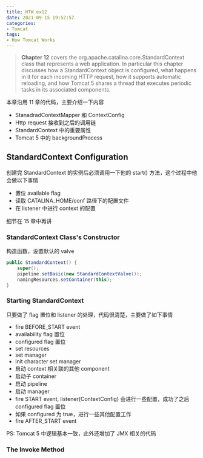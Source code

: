 ```yaml
---
title: HTW ex12
date: 2021-09-15 19:52:57
categories:
- Tomcat
tags:
- How Tomcat Works
---
```


> **Chapter 12** covers the org.apache.catalina.core.StandardContext class that represents a web application. In particular this chapter discusses how a StandardContext object is configured, what happens in it for each incoming HTTP request, how it supports automatic reloading, and how Tomcat 5 shares a thread that executes periodic tasks in its associated components.

本章沿用 11 章的代码，主要介绍一下内容

* StanadradContextMapper 和 ContextConfig
* Http request 接收到之后的调用链
* StandardContext 中的重要属性
* Tomcat 5 中的 backgroundProcess

## StandardContext Configuration

创建完 StandardContext 的实例后必须调用一下他的 start() 方法，这个过程中他会做以下事情

* 置位 available flag
* 读取 CATALINA_HOME/conf 路径下的配置文件
* 在 listener 中进行 context 的配置

细节在 15 章中再讲

### StandardContext Class's Constructor

构造函数，设置默认的 valve

```java
public StandardContext() {
    super();
    pipeline.setBasic(new StandardContextValve());
    namingResources.setContainer(this);
}
```

### Starting StandardContext

只要做了 flag 置位和 listener 的处理，代码很清楚，主要做了如下事情

* fire BEFORE_START event
* availability flag 置位
* configured flag 置位
* set resources
* set manager
* init character set manager
* 启动 context 相关联的其他 component
* 启动子 container
* 启动 pipeline
* 启动 manager
* fire START event, listener(ContextConfig) 会进行一些配置，成功了之后 configured flag 置位
* 如果 configured 为 true，进行一些其他配置工作
* fire AFTER_START event

PS: Tomcat 5 中逻辑基本一致，此外还增加了 JMX 相关的代码

### The Invoke Method